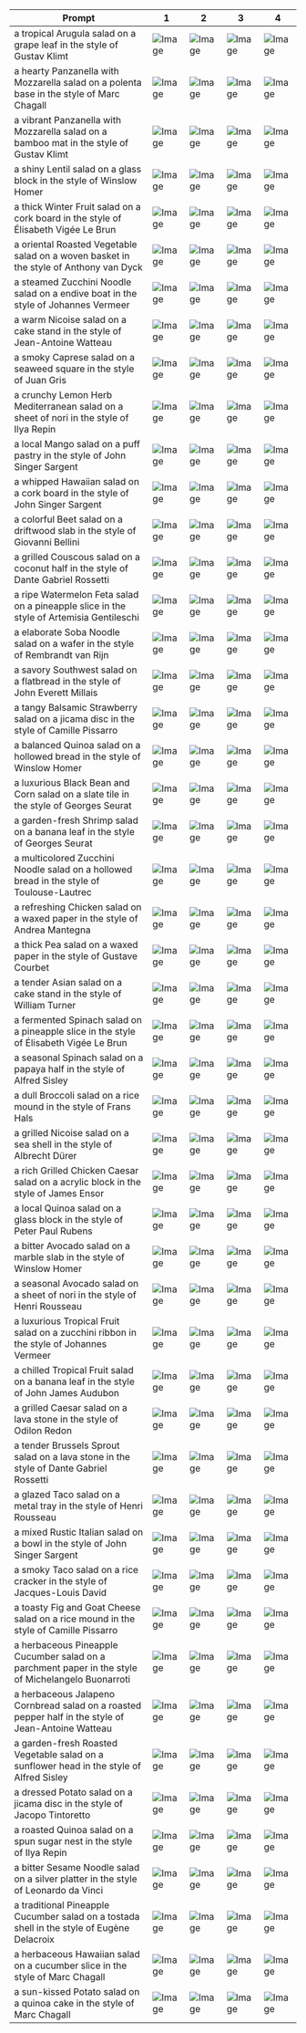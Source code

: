 | Prompt | 1 | 2 | 3 | 4 |
|-|-|-|-|-|
| a tropical Arugula salad on a grape leaf in the style of Gustav Klimt | ![Image](https://salad-benchmark-public-assets.s3.us-east-2.amazonaws.com/sdxl/f985f783-39fc-4492-8419-c3abbd40d682-0.jpg) | ![Image](https://salad-benchmark-public-assets.s3.us-east-2.amazonaws.com/sdxl/f985f783-39fc-4492-8419-c3abbd40d682-1.jpg) | ![Image](https://salad-benchmark-public-assets.s3.us-east-2.amazonaws.com/sdxl/f985f783-39fc-4492-8419-c3abbd40d682-2.jpg) | ![Image](https://salad-benchmark-public-assets.s3.us-east-2.amazonaws.com/sdxl/f985f783-39fc-4492-8419-c3abbd40d682-3.jpg) |
| a hearty Panzanella with Mozzarella salad on a polenta base in the style of Marc Chagall | ![Image](https://salad-benchmark-public-assets.s3.us-east-2.amazonaws.com/sdxl/5513dffd-d213-4703-935e-9c2e5ad3e7d9-0.jpg) | ![Image](https://salad-benchmark-public-assets.s3.us-east-2.amazonaws.com/sdxl/5513dffd-d213-4703-935e-9c2e5ad3e7d9-1.jpg) | ![Image](https://salad-benchmark-public-assets.s3.us-east-2.amazonaws.com/sdxl/5513dffd-d213-4703-935e-9c2e5ad3e7d9-2.jpg) | ![Image](https://salad-benchmark-public-assets.s3.us-east-2.amazonaws.com/sdxl/5513dffd-d213-4703-935e-9c2e5ad3e7d9-3.jpg) |
| a vibrant Panzanella with Mozzarella salad on a bamboo mat in the style of Gustav Klimt | ![Image](https://salad-benchmark-public-assets.s3.us-east-2.amazonaws.com/sdxl/ab1ae94d-a090-4c6c-8375-52c1e131d736-0.jpg) | ![Image](https://salad-benchmark-public-assets.s3.us-east-2.amazonaws.com/sdxl/ab1ae94d-a090-4c6c-8375-52c1e131d736-1.jpg) | ![Image](https://salad-benchmark-public-assets.s3.us-east-2.amazonaws.com/sdxl/ab1ae94d-a090-4c6c-8375-52c1e131d736-2.jpg) | ![Image](https://salad-benchmark-public-assets.s3.us-east-2.amazonaws.com/sdxl/ab1ae94d-a090-4c6c-8375-52c1e131d736-3.jpg) |
| a shiny Lentil salad on a glass block in the style of Winslow Homer | ![Image](https://salad-benchmark-public-assets.s3.us-east-2.amazonaws.com/sdxl/8cc647d9-65f9-4331-a0c4-b36450c67b48-0.jpg) | ![Image](https://salad-benchmark-public-assets.s3.us-east-2.amazonaws.com/sdxl/8cc647d9-65f9-4331-a0c4-b36450c67b48-1.jpg) | ![Image](https://salad-benchmark-public-assets.s3.us-east-2.amazonaws.com/sdxl/8cc647d9-65f9-4331-a0c4-b36450c67b48-2.jpg) | ![Image](https://salad-benchmark-public-assets.s3.us-east-2.amazonaws.com/sdxl/8cc647d9-65f9-4331-a0c4-b36450c67b48-3.jpg) |
| a thick Winter Fruit salad on a cork board in the style of Élisabeth Vigée Le Brun | ![Image](https://salad-benchmark-public-assets.s3.us-east-2.amazonaws.com/sdxl/3f325d0a-c8fe-4ba1-8fdf-4850a4d54057-0.jpg) | ![Image](https://salad-benchmark-public-assets.s3.us-east-2.amazonaws.com/sdxl/3f325d0a-c8fe-4ba1-8fdf-4850a4d54057-1.jpg) | ![Image](https://salad-benchmark-public-assets.s3.us-east-2.amazonaws.com/sdxl/3f325d0a-c8fe-4ba1-8fdf-4850a4d54057-2.jpg) | ![Image](https://salad-benchmark-public-assets.s3.us-east-2.amazonaws.com/sdxl/3f325d0a-c8fe-4ba1-8fdf-4850a4d54057-3.jpg) |
| a oriental Roasted Vegetable salad on a woven basket in the style of Anthony van Dyck | ![Image](https://salad-benchmark-public-assets.s3.us-east-2.amazonaws.com/sdxl/95cc4c67-a345-4595-91c0-32fd602d9a97-0.jpg) | ![Image](https://salad-benchmark-public-assets.s3.us-east-2.amazonaws.com/sdxl/95cc4c67-a345-4595-91c0-32fd602d9a97-1.jpg) | ![Image](https://salad-benchmark-public-assets.s3.us-east-2.amazonaws.com/sdxl/95cc4c67-a345-4595-91c0-32fd602d9a97-2.jpg) | ![Image](https://salad-benchmark-public-assets.s3.us-east-2.amazonaws.com/sdxl/95cc4c67-a345-4595-91c0-32fd602d9a97-3.jpg) |
| a steamed Zucchini Noodle salad on a endive boat in the style of Johannes Vermeer | ![Image](https://salad-benchmark-public-assets.s3.us-east-2.amazonaws.com/sdxl/ebed351c-3411-46d6-a839-1a2634674f3a-0.jpg) | ![Image](https://salad-benchmark-public-assets.s3.us-east-2.amazonaws.com/sdxl/ebed351c-3411-46d6-a839-1a2634674f3a-1.jpg) | ![Image](https://salad-benchmark-public-assets.s3.us-east-2.amazonaws.com/sdxl/ebed351c-3411-46d6-a839-1a2634674f3a-2.jpg) | ![Image](https://salad-benchmark-public-assets.s3.us-east-2.amazonaws.com/sdxl/ebed351c-3411-46d6-a839-1a2634674f3a-3.jpg) |
| a warm Nicoise salad on a cake stand in the style of Jean-Antoine Watteau | ![Image](https://salad-benchmark-public-assets.s3.us-east-2.amazonaws.com/sdxl/6dd97689-4ab9-47b4-9af8-99c38e832b86-0.jpg) | ![Image](https://salad-benchmark-public-assets.s3.us-east-2.amazonaws.com/sdxl/6dd97689-4ab9-47b4-9af8-99c38e832b86-1.jpg) | ![Image](https://salad-benchmark-public-assets.s3.us-east-2.amazonaws.com/sdxl/6dd97689-4ab9-47b4-9af8-99c38e832b86-2.jpg) | ![Image](https://salad-benchmark-public-assets.s3.us-east-2.amazonaws.com/sdxl/6dd97689-4ab9-47b4-9af8-99c38e832b86-3.jpg) |
| a smoky Caprese salad on a seaweed square in the style of Juan Gris | ![Image](https://salad-benchmark-public-assets.s3.us-east-2.amazonaws.com/sdxl/1f6393ff-2243-4f27-9f25-0ecb80a9b6a5-0.jpg) | ![Image](https://salad-benchmark-public-assets.s3.us-east-2.amazonaws.com/sdxl/1f6393ff-2243-4f27-9f25-0ecb80a9b6a5-1.jpg) | ![Image](https://salad-benchmark-public-assets.s3.us-east-2.amazonaws.com/sdxl/1f6393ff-2243-4f27-9f25-0ecb80a9b6a5-2.jpg) | ![Image](https://salad-benchmark-public-assets.s3.us-east-2.amazonaws.com/sdxl/1f6393ff-2243-4f27-9f25-0ecb80a9b6a5-3.jpg) |
| a crunchy Lemon Herb Mediterranean salad on a sheet of nori in the style of Ilya Repin | ![Image](https://salad-benchmark-public-assets.s3.us-east-2.amazonaws.com/sdxl/cd05c15e-37d4-49b9-a06a-9fd9cc121f90-0.jpg) | ![Image](https://salad-benchmark-public-assets.s3.us-east-2.amazonaws.com/sdxl/cd05c15e-37d4-49b9-a06a-9fd9cc121f90-1.jpg) | ![Image](https://salad-benchmark-public-assets.s3.us-east-2.amazonaws.com/sdxl/cd05c15e-37d4-49b9-a06a-9fd9cc121f90-2.jpg) | ![Image](https://salad-benchmark-public-assets.s3.us-east-2.amazonaws.com/sdxl/cd05c15e-37d4-49b9-a06a-9fd9cc121f90-3.jpg) |
| a local Mango salad on a puff pastry in the style of John Singer Sargent | ![Image](https://salad-benchmark-public-assets.s3.us-east-2.amazonaws.com/sdxl/b976f492-1d17-4070-8bb5-85b96b06867f-0.jpg) | ![Image](https://salad-benchmark-public-assets.s3.us-east-2.amazonaws.com/sdxl/b976f492-1d17-4070-8bb5-85b96b06867f-1.jpg) | ![Image](https://salad-benchmark-public-assets.s3.us-east-2.amazonaws.com/sdxl/b976f492-1d17-4070-8bb5-85b96b06867f-2.jpg) | ![Image](https://salad-benchmark-public-assets.s3.us-east-2.amazonaws.com/sdxl/b976f492-1d17-4070-8bb5-85b96b06867f-3.jpg) |
| a whipped Hawaiian salad on a cork board in the style of John Singer Sargent | ![Image](https://salad-benchmark-public-assets.s3.us-east-2.amazonaws.com/sdxl/e6f33e6c-464e-4e46-9638-e9172631b151-0.jpg) | ![Image](https://salad-benchmark-public-assets.s3.us-east-2.amazonaws.com/sdxl/e6f33e6c-464e-4e46-9638-e9172631b151-1.jpg) | ![Image](https://salad-benchmark-public-assets.s3.us-east-2.amazonaws.com/sdxl/e6f33e6c-464e-4e46-9638-e9172631b151-2.jpg) | ![Image](https://salad-benchmark-public-assets.s3.us-east-2.amazonaws.com/sdxl/e6f33e6c-464e-4e46-9638-e9172631b151-3.jpg) |
| a colorful Beet salad on a driftwood slab in the style of Giovanni Bellini | ![Image](https://salad-benchmark-public-assets.s3.us-east-2.amazonaws.com/sdxl/4a9a4d07-7ede-4b13-96e3-5b2d69cefe3c-0.jpg) | ![Image](https://salad-benchmark-public-assets.s3.us-east-2.amazonaws.com/sdxl/4a9a4d07-7ede-4b13-96e3-5b2d69cefe3c-1.jpg) | ![Image](https://salad-benchmark-public-assets.s3.us-east-2.amazonaws.com/sdxl/4a9a4d07-7ede-4b13-96e3-5b2d69cefe3c-2.jpg) | ![Image](https://salad-benchmark-public-assets.s3.us-east-2.amazonaws.com/sdxl/4a9a4d07-7ede-4b13-96e3-5b2d69cefe3c-3.jpg) |
| a grilled Couscous salad on a coconut half in the style of Dante Gabriel Rossetti | ![Image](https://salad-benchmark-public-assets.s3.us-east-2.amazonaws.com/sdxl/5ebb8e96-cc25-4954-990b-3b166b1d5fdf-0.jpg) | ![Image](https://salad-benchmark-public-assets.s3.us-east-2.amazonaws.com/sdxl/5ebb8e96-cc25-4954-990b-3b166b1d5fdf-1.jpg) | ![Image](https://salad-benchmark-public-assets.s3.us-east-2.amazonaws.com/sdxl/5ebb8e96-cc25-4954-990b-3b166b1d5fdf-2.jpg) | ![Image](https://salad-benchmark-public-assets.s3.us-east-2.amazonaws.com/sdxl/5ebb8e96-cc25-4954-990b-3b166b1d5fdf-3.jpg) |
| a ripe Watermelon Feta salad on a pineapple slice in the style of Artemisia Gentileschi | ![Image](https://salad-benchmark-public-assets.s3.us-east-2.amazonaws.com/sdxl/9a47bd38-157b-449c-b16c-788da5848882-0.jpg) | ![Image](https://salad-benchmark-public-assets.s3.us-east-2.amazonaws.com/sdxl/9a47bd38-157b-449c-b16c-788da5848882-1.jpg) | ![Image](https://salad-benchmark-public-assets.s3.us-east-2.amazonaws.com/sdxl/9a47bd38-157b-449c-b16c-788da5848882-2.jpg) | ![Image](https://salad-benchmark-public-assets.s3.us-east-2.amazonaws.com/sdxl/9a47bd38-157b-449c-b16c-788da5848882-3.jpg) |
| a elaborate Soba Noodle salad on a wafer in the style of Rembrandt van Rijn | ![Image](https://salad-benchmark-public-assets.s3.us-east-2.amazonaws.com/sdxl/980d2695-78c8-44b3-acbb-f984808c2864-0.jpg) | ![Image](https://salad-benchmark-public-assets.s3.us-east-2.amazonaws.com/sdxl/980d2695-78c8-44b3-acbb-f984808c2864-1.jpg) | ![Image](https://salad-benchmark-public-assets.s3.us-east-2.amazonaws.com/sdxl/980d2695-78c8-44b3-acbb-f984808c2864-2.jpg) | ![Image](https://salad-benchmark-public-assets.s3.us-east-2.amazonaws.com/sdxl/980d2695-78c8-44b3-acbb-f984808c2864-3.jpg) |
| a savory Southwest salad on a flatbread in the style of John Everett Millais | ![Image](https://salad-benchmark-public-assets.s3.us-east-2.amazonaws.com/sdxl/3a22e821-299b-44bf-954a-e96b637d8dcc-0.jpg) | ![Image](https://salad-benchmark-public-assets.s3.us-east-2.amazonaws.com/sdxl/3a22e821-299b-44bf-954a-e96b637d8dcc-1.jpg) | ![Image](https://salad-benchmark-public-assets.s3.us-east-2.amazonaws.com/sdxl/3a22e821-299b-44bf-954a-e96b637d8dcc-2.jpg) | ![Image](https://salad-benchmark-public-assets.s3.us-east-2.amazonaws.com/sdxl/3a22e821-299b-44bf-954a-e96b637d8dcc-3.jpg) |
| a tangy Balsamic Strawberry salad on a jicama disc in the style of Camille Pissarro | ![Image](https://salad-benchmark-public-assets.s3.us-east-2.amazonaws.com/sdxl/edd349ac-d862-4d8b-ab0b-f30e49d27896-0.jpg) | ![Image](https://salad-benchmark-public-assets.s3.us-east-2.amazonaws.com/sdxl/edd349ac-d862-4d8b-ab0b-f30e49d27896-1.jpg) | ![Image](https://salad-benchmark-public-assets.s3.us-east-2.amazonaws.com/sdxl/edd349ac-d862-4d8b-ab0b-f30e49d27896-2.jpg) | ![Image](https://salad-benchmark-public-assets.s3.us-east-2.amazonaws.com/sdxl/edd349ac-d862-4d8b-ab0b-f30e49d27896-3.jpg) |
| a balanced Quinoa salad on a hollowed bread in the style of Winslow Homer | ![Image](https://salad-benchmark-public-assets.s3.us-east-2.amazonaws.com/sdxl/fe0515eb-bb55-40dc-b3a5-54f53ee92e00-0.jpg) | ![Image](https://salad-benchmark-public-assets.s3.us-east-2.amazonaws.com/sdxl/fe0515eb-bb55-40dc-b3a5-54f53ee92e00-1.jpg) | ![Image](https://salad-benchmark-public-assets.s3.us-east-2.amazonaws.com/sdxl/fe0515eb-bb55-40dc-b3a5-54f53ee92e00-2.jpg) | ![Image](https://salad-benchmark-public-assets.s3.us-east-2.amazonaws.com/sdxl/fe0515eb-bb55-40dc-b3a5-54f53ee92e00-3.jpg) |
| a luxurious Black Bean and Corn salad on a slate tile in the style of Georges Seurat | ![Image](https://salad-benchmark-public-assets.s3.us-east-2.amazonaws.com/sdxl/0959348f-4a3a-4ba3-b476-595f082d349a-0.jpg) | ![Image](https://salad-benchmark-public-assets.s3.us-east-2.amazonaws.com/sdxl/0959348f-4a3a-4ba3-b476-595f082d349a-1.jpg) | ![Image](https://salad-benchmark-public-assets.s3.us-east-2.amazonaws.com/sdxl/0959348f-4a3a-4ba3-b476-595f082d349a-2.jpg) | ![Image](https://salad-benchmark-public-assets.s3.us-east-2.amazonaws.com/sdxl/0959348f-4a3a-4ba3-b476-595f082d349a-3.jpg) |
| a garden-fresh Shrimp salad on a banana leaf in the style of Georges Seurat | ![Image](https://salad-benchmark-public-assets.s3.us-east-2.amazonaws.com/sdxl/46382a66-15a5-4959-8488-95b4067af288-0.jpg) | ![Image](https://salad-benchmark-public-assets.s3.us-east-2.amazonaws.com/sdxl/46382a66-15a5-4959-8488-95b4067af288-1.jpg) | ![Image](https://salad-benchmark-public-assets.s3.us-east-2.amazonaws.com/sdxl/46382a66-15a5-4959-8488-95b4067af288-2.jpg) | ![Image](https://salad-benchmark-public-assets.s3.us-east-2.amazonaws.com/sdxl/46382a66-15a5-4959-8488-95b4067af288-3.jpg) |
| a multicolored Zucchini Noodle salad on a hollowed bread in the style of Toulouse-Lautrec | ![Image](https://salad-benchmark-public-assets.s3.us-east-2.amazonaws.com/sdxl/97bddc99-de93-46e1-82dd-efb61465345b-0.jpg) | ![Image](https://salad-benchmark-public-assets.s3.us-east-2.amazonaws.com/sdxl/97bddc99-de93-46e1-82dd-efb61465345b-1.jpg) | ![Image](https://salad-benchmark-public-assets.s3.us-east-2.amazonaws.com/sdxl/97bddc99-de93-46e1-82dd-efb61465345b-2.jpg) | ![Image](https://salad-benchmark-public-assets.s3.us-east-2.amazonaws.com/sdxl/97bddc99-de93-46e1-82dd-efb61465345b-3.jpg) |
| a refreshing Chicken salad on a waxed paper in the style of Andrea Mantegna | ![Image](https://salad-benchmark-public-assets.s3.us-east-2.amazonaws.com/sdxl/669c0a0c-8195-4c33-8f4e-80046d30a1a6-0.jpg) | ![Image](https://salad-benchmark-public-assets.s3.us-east-2.amazonaws.com/sdxl/669c0a0c-8195-4c33-8f4e-80046d30a1a6-1.jpg) | ![Image](https://salad-benchmark-public-assets.s3.us-east-2.amazonaws.com/sdxl/669c0a0c-8195-4c33-8f4e-80046d30a1a6-2.jpg) | ![Image](https://salad-benchmark-public-assets.s3.us-east-2.amazonaws.com/sdxl/669c0a0c-8195-4c33-8f4e-80046d30a1a6-3.jpg) |
| a thick Pea salad on a waxed paper in the style of Gustave Courbet | ![Image](https://salad-benchmark-public-assets.s3.us-east-2.amazonaws.com/sdxl/6ff93e74-00a9-4f60-8779-19a245727bc7-0.jpg) | ![Image](https://salad-benchmark-public-assets.s3.us-east-2.amazonaws.com/sdxl/6ff93e74-00a9-4f60-8779-19a245727bc7-1.jpg) | ![Image](https://salad-benchmark-public-assets.s3.us-east-2.amazonaws.com/sdxl/6ff93e74-00a9-4f60-8779-19a245727bc7-2.jpg) | ![Image](https://salad-benchmark-public-assets.s3.us-east-2.amazonaws.com/sdxl/6ff93e74-00a9-4f60-8779-19a245727bc7-3.jpg) |
| a tender Asian salad on a cake stand in the style of William Turner | ![Image](https://salad-benchmark-public-assets.s3.us-east-2.amazonaws.com/sdxl/a5ccaa09-049a-4448-8e64-26ed8ad837a0-0.jpg) | ![Image](https://salad-benchmark-public-assets.s3.us-east-2.amazonaws.com/sdxl/a5ccaa09-049a-4448-8e64-26ed8ad837a0-1.jpg) | ![Image](https://salad-benchmark-public-assets.s3.us-east-2.amazonaws.com/sdxl/a5ccaa09-049a-4448-8e64-26ed8ad837a0-2.jpg) | ![Image](https://salad-benchmark-public-assets.s3.us-east-2.amazonaws.com/sdxl/a5ccaa09-049a-4448-8e64-26ed8ad837a0-3.jpg) |
| a fermented Spinach salad on a pineapple slice in the style of Élisabeth Vigée Le Brun | ![Image](https://salad-benchmark-public-assets.s3.us-east-2.amazonaws.com/sdxl/73233fd3-2fbe-4cba-b9ed-ef6bdbc806eb-0.jpg) | ![Image](https://salad-benchmark-public-assets.s3.us-east-2.amazonaws.com/sdxl/73233fd3-2fbe-4cba-b9ed-ef6bdbc806eb-1.jpg) | ![Image](https://salad-benchmark-public-assets.s3.us-east-2.amazonaws.com/sdxl/73233fd3-2fbe-4cba-b9ed-ef6bdbc806eb-2.jpg) | ![Image](https://salad-benchmark-public-assets.s3.us-east-2.amazonaws.com/sdxl/73233fd3-2fbe-4cba-b9ed-ef6bdbc806eb-3.jpg) |
| a seasonal Spinach salad on a papaya half in the style of Alfred Sisley | ![Image](https://salad-benchmark-public-assets.s3.us-east-2.amazonaws.com/sdxl/973758a9-63f0-4600-8d6f-4f69068b6bcc-0.jpg) | ![Image](https://salad-benchmark-public-assets.s3.us-east-2.amazonaws.com/sdxl/973758a9-63f0-4600-8d6f-4f69068b6bcc-1.jpg) | ![Image](https://salad-benchmark-public-assets.s3.us-east-2.amazonaws.com/sdxl/973758a9-63f0-4600-8d6f-4f69068b6bcc-2.jpg) | ![Image](https://salad-benchmark-public-assets.s3.us-east-2.amazonaws.com/sdxl/973758a9-63f0-4600-8d6f-4f69068b6bcc-3.jpg) |
| a dull Broccoli salad on a rice mound in the style of Frans Hals | ![Image](https://salad-benchmark-public-assets.s3.us-east-2.amazonaws.com/sdxl/e5ce1dfb-806b-4267-9e71-9b73a0d92a6a-0.jpg) | ![Image](https://salad-benchmark-public-assets.s3.us-east-2.amazonaws.com/sdxl/e5ce1dfb-806b-4267-9e71-9b73a0d92a6a-1.jpg) | ![Image](https://salad-benchmark-public-assets.s3.us-east-2.amazonaws.com/sdxl/e5ce1dfb-806b-4267-9e71-9b73a0d92a6a-2.jpg) | ![Image](https://salad-benchmark-public-assets.s3.us-east-2.amazonaws.com/sdxl/e5ce1dfb-806b-4267-9e71-9b73a0d92a6a-3.jpg) |
| a grilled Nicoise salad on a sea shell in the style of Albrecht Dürer | ![Image](https://salad-benchmark-public-assets.s3.us-east-2.amazonaws.com/sdxl/e7723fda-4ae5-496a-b436-52f0e66d4590-0.jpg) | ![Image](https://salad-benchmark-public-assets.s3.us-east-2.amazonaws.com/sdxl/e7723fda-4ae5-496a-b436-52f0e66d4590-1.jpg) | ![Image](https://salad-benchmark-public-assets.s3.us-east-2.amazonaws.com/sdxl/e7723fda-4ae5-496a-b436-52f0e66d4590-2.jpg) | ![Image](https://salad-benchmark-public-assets.s3.us-east-2.amazonaws.com/sdxl/e7723fda-4ae5-496a-b436-52f0e66d4590-3.jpg) |
| a rich Grilled Chicken Caesar salad on a acrylic block in the style of James Ensor | ![Image](https://salad-benchmark-public-assets.s3.us-east-2.amazonaws.com/sdxl/94c12c54-7581-47e5-bd2e-e529e833e2e8-0.jpg) | ![Image](https://salad-benchmark-public-assets.s3.us-east-2.amazonaws.com/sdxl/94c12c54-7581-47e5-bd2e-e529e833e2e8-1.jpg) | ![Image](https://salad-benchmark-public-assets.s3.us-east-2.amazonaws.com/sdxl/94c12c54-7581-47e5-bd2e-e529e833e2e8-2.jpg) | ![Image](https://salad-benchmark-public-assets.s3.us-east-2.amazonaws.com/sdxl/94c12c54-7581-47e5-bd2e-e529e833e2e8-3.jpg) |
| a local Quinoa salad on a glass block in the style of Peter Paul Rubens | ![Image](https://salad-benchmark-public-assets.s3.us-east-2.amazonaws.com/sdxl/ae787246-80b4-479e-b75b-c139a9acbd98-0.jpg) | ![Image](https://salad-benchmark-public-assets.s3.us-east-2.amazonaws.com/sdxl/ae787246-80b4-479e-b75b-c139a9acbd98-1.jpg) | ![Image](https://salad-benchmark-public-assets.s3.us-east-2.amazonaws.com/sdxl/ae787246-80b4-479e-b75b-c139a9acbd98-2.jpg) | ![Image](https://salad-benchmark-public-assets.s3.us-east-2.amazonaws.com/sdxl/ae787246-80b4-479e-b75b-c139a9acbd98-3.jpg) |
| a bitter Avocado salad on a marble slab in the style of Winslow Homer | ![Image](https://salad-benchmark-public-assets.s3.us-east-2.amazonaws.com/sdxl/c24ee5ab-436a-4166-8cbf-a1ac6a0847d4-0.jpg) | ![Image](https://salad-benchmark-public-assets.s3.us-east-2.amazonaws.com/sdxl/c24ee5ab-436a-4166-8cbf-a1ac6a0847d4-1.jpg) | ![Image](https://salad-benchmark-public-assets.s3.us-east-2.amazonaws.com/sdxl/c24ee5ab-436a-4166-8cbf-a1ac6a0847d4-2.jpg) | ![Image](https://salad-benchmark-public-assets.s3.us-east-2.amazonaws.com/sdxl/c24ee5ab-436a-4166-8cbf-a1ac6a0847d4-3.jpg) |
| a seasonal Avocado salad on a sheet of nori in the style of Henri Rousseau | ![Image](https://salad-benchmark-public-assets.s3.us-east-2.amazonaws.com/sdxl/8973b57f-3b97-415f-a44d-b88e410ee96f-0.jpg) | ![Image](https://salad-benchmark-public-assets.s3.us-east-2.amazonaws.com/sdxl/8973b57f-3b97-415f-a44d-b88e410ee96f-1.jpg) | ![Image](https://salad-benchmark-public-assets.s3.us-east-2.amazonaws.com/sdxl/8973b57f-3b97-415f-a44d-b88e410ee96f-2.jpg) | ![Image](https://salad-benchmark-public-assets.s3.us-east-2.amazonaws.com/sdxl/8973b57f-3b97-415f-a44d-b88e410ee96f-3.jpg) |
| a luxurious Tropical Fruit salad on a zucchini ribbon in the style of Johannes Vermeer | ![Image](https://salad-benchmark-public-assets.s3.us-east-2.amazonaws.com/sdxl/84bb07c4-3f25-4353-a4bd-6d37fdc7b7bc-0.jpg) | ![Image](https://salad-benchmark-public-assets.s3.us-east-2.amazonaws.com/sdxl/84bb07c4-3f25-4353-a4bd-6d37fdc7b7bc-1.jpg) | ![Image](https://salad-benchmark-public-assets.s3.us-east-2.amazonaws.com/sdxl/84bb07c4-3f25-4353-a4bd-6d37fdc7b7bc-2.jpg) | ![Image](https://salad-benchmark-public-assets.s3.us-east-2.amazonaws.com/sdxl/84bb07c4-3f25-4353-a4bd-6d37fdc7b7bc-3.jpg) |
| a chilled Tropical Fruit salad on a banana leaf in the style of John James Audubon | ![Image](https://salad-benchmark-public-assets.s3.us-east-2.amazonaws.com/sdxl/033a16b0-e113-43f8-bbe8-01c111fc7106-0.jpg) | ![Image](https://salad-benchmark-public-assets.s3.us-east-2.amazonaws.com/sdxl/033a16b0-e113-43f8-bbe8-01c111fc7106-1.jpg) | ![Image](https://salad-benchmark-public-assets.s3.us-east-2.amazonaws.com/sdxl/033a16b0-e113-43f8-bbe8-01c111fc7106-2.jpg) | ![Image](https://salad-benchmark-public-assets.s3.us-east-2.amazonaws.com/sdxl/033a16b0-e113-43f8-bbe8-01c111fc7106-3.jpg) |
| a grilled Caesar salad on a lava stone in the style of Odilon Redon | ![Image](https://salad-benchmark-public-assets.s3.us-east-2.amazonaws.com/sdxl/b89c4a48-3e67-43d8-a967-4f9fcc26f3e2-0.jpg) | ![Image](https://salad-benchmark-public-assets.s3.us-east-2.amazonaws.com/sdxl/b89c4a48-3e67-43d8-a967-4f9fcc26f3e2-1.jpg) | ![Image](https://salad-benchmark-public-assets.s3.us-east-2.amazonaws.com/sdxl/b89c4a48-3e67-43d8-a967-4f9fcc26f3e2-2.jpg) | ![Image](https://salad-benchmark-public-assets.s3.us-east-2.amazonaws.com/sdxl/b89c4a48-3e67-43d8-a967-4f9fcc26f3e2-3.jpg) |
| a tender Brussels Sprout salad on a lava stone in the style of Dante Gabriel Rossetti | ![Image](https://salad-benchmark-public-assets.s3.us-east-2.amazonaws.com/sdxl/bc8e51cd-949a-46ca-b5f7-70179663b29f-0.jpg) | ![Image](https://salad-benchmark-public-assets.s3.us-east-2.amazonaws.com/sdxl/bc8e51cd-949a-46ca-b5f7-70179663b29f-1.jpg) | ![Image](https://salad-benchmark-public-assets.s3.us-east-2.amazonaws.com/sdxl/bc8e51cd-949a-46ca-b5f7-70179663b29f-2.jpg) | ![Image](https://salad-benchmark-public-assets.s3.us-east-2.amazonaws.com/sdxl/bc8e51cd-949a-46ca-b5f7-70179663b29f-3.jpg) |
| a glazed Taco salad on a metal tray in the style of Henri Rousseau | ![Image](https://salad-benchmark-public-assets.s3.us-east-2.amazonaws.com/sdxl/2bd9da67-61b3-4359-8da0-17f1dd4aed1e-0.jpg) | ![Image](https://salad-benchmark-public-assets.s3.us-east-2.amazonaws.com/sdxl/2bd9da67-61b3-4359-8da0-17f1dd4aed1e-1.jpg) | ![Image](https://salad-benchmark-public-assets.s3.us-east-2.amazonaws.com/sdxl/2bd9da67-61b3-4359-8da0-17f1dd4aed1e-2.jpg) | ![Image](https://salad-benchmark-public-assets.s3.us-east-2.amazonaws.com/sdxl/2bd9da67-61b3-4359-8da0-17f1dd4aed1e-3.jpg) |
| a mixed Rustic Italian salad on a bowl in the style of John Singer Sargent | ![Image](https://salad-benchmark-public-assets.s3.us-east-2.amazonaws.com/sdxl/334955e8-ec7d-425a-8b47-d5b8cd9cd11a-0.jpg) | ![Image](https://salad-benchmark-public-assets.s3.us-east-2.amazonaws.com/sdxl/334955e8-ec7d-425a-8b47-d5b8cd9cd11a-1.jpg) | ![Image](https://salad-benchmark-public-assets.s3.us-east-2.amazonaws.com/sdxl/334955e8-ec7d-425a-8b47-d5b8cd9cd11a-2.jpg) | ![Image](https://salad-benchmark-public-assets.s3.us-east-2.amazonaws.com/sdxl/334955e8-ec7d-425a-8b47-d5b8cd9cd11a-3.jpg) |
| a smoky Taco salad on a rice cracker in the style of Jacques-Louis David | ![Image](https://salad-benchmark-public-assets.s3.us-east-2.amazonaws.com/sdxl/e04e433f-c11d-4b70-b966-6edfa7210f67-0.jpg) | ![Image](https://salad-benchmark-public-assets.s3.us-east-2.amazonaws.com/sdxl/e04e433f-c11d-4b70-b966-6edfa7210f67-1.jpg) | ![Image](https://salad-benchmark-public-assets.s3.us-east-2.amazonaws.com/sdxl/e04e433f-c11d-4b70-b966-6edfa7210f67-2.jpg) | ![Image](https://salad-benchmark-public-assets.s3.us-east-2.amazonaws.com/sdxl/e04e433f-c11d-4b70-b966-6edfa7210f67-3.jpg) |
| a toasty Fig and Goat Cheese salad on a rice mound in the style of Camille Pissarro | ![Image](https://salad-benchmark-public-assets.s3.us-east-2.amazonaws.com/sdxl/d2d9f6e2-cc14-4cd7-81e9-2aabe58a8a26-0.jpg) | ![Image](https://salad-benchmark-public-assets.s3.us-east-2.amazonaws.com/sdxl/d2d9f6e2-cc14-4cd7-81e9-2aabe58a8a26-1.jpg) | ![Image](https://salad-benchmark-public-assets.s3.us-east-2.amazonaws.com/sdxl/d2d9f6e2-cc14-4cd7-81e9-2aabe58a8a26-2.jpg) | ![Image](https://salad-benchmark-public-assets.s3.us-east-2.amazonaws.com/sdxl/d2d9f6e2-cc14-4cd7-81e9-2aabe58a8a26-3.jpg) |
| a herbaceous Pineapple Cucumber salad on a parchment paper in the style of Michelangelo Buonarroti | ![Image](https://salad-benchmark-public-assets.s3.us-east-2.amazonaws.com/sdxl/3072a788-42d1-411e-b558-55ac530d5138-0.jpg) | ![Image](https://salad-benchmark-public-assets.s3.us-east-2.amazonaws.com/sdxl/3072a788-42d1-411e-b558-55ac530d5138-1.jpg) | ![Image](https://salad-benchmark-public-assets.s3.us-east-2.amazonaws.com/sdxl/3072a788-42d1-411e-b558-55ac530d5138-2.jpg) | ![Image](https://salad-benchmark-public-assets.s3.us-east-2.amazonaws.com/sdxl/3072a788-42d1-411e-b558-55ac530d5138-3.jpg) |
| a herbaceous Jalapeno Cornbread salad on a roasted pepper half in the style of Jean-Antoine Watteau | ![Image](https://salad-benchmark-public-assets.s3.us-east-2.amazonaws.com/sdxl/c61fe744-f1da-41d5-bc04-161b1629738f-0.jpg) | ![Image](https://salad-benchmark-public-assets.s3.us-east-2.amazonaws.com/sdxl/c61fe744-f1da-41d5-bc04-161b1629738f-1.jpg) | ![Image](https://salad-benchmark-public-assets.s3.us-east-2.amazonaws.com/sdxl/c61fe744-f1da-41d5-bc04-161b1629738f-2.jpg) | ![Image](https://salad-benchmark-public-assets.s3.us-east-2.amazonaws.com/sdxl/c61fe744-f1da-41d5-bc04-161b1629738f-3.jpg) |
| a garden-fresh Roasted Vegetable salad on a sunflower head in the style of Alfred Sisley | ![Image](https://salad-benchmark-public-assets.s3.us-east-2.amazonaws.com/sdxl/6c9ea52d-8230-473f-a3e1-5b0d143802bb-0.jpg) | ![Image](https://salad-benchmark-public-assets.s3.us-east-2.amazonaws.com/sdxl/6c9ea52d-8230-473f-a3e1-5b0d143802bb-1.jpg) | ![Image](https://salad-benchmark-public-assets.s3.us-east-2.amazonaws.com/sdxl/6c9ea52d-8230-473f-a3e1-5b0d143802bb-2.jpg) | ![Image](https://salad-benchmark-public-assets.s3.us-east-2.amazonaws.com/sdxl/6c9ea52d-8230-473f-a3e1-5b0d143802bb-3.jpg) |
| a dressed Potato salad on a jicama disc in the style of Jacopo Tintoretto | ![Image](https://salad-benchmark-public-assets.s3.us-east-2.amazonaws.com/sdxl/1edee410-674a-4035-a517-418aeeebe92d-0.jpg) | ![Image](https://salad-benchmark-public-assets.s3.us-east-2.amazonaws.com/sdxl/1edee410-674a-4035-a517-418aeeebe92d-1.jpg) | ![Image](https://salad-benchmark-public-assets.s3.us-east-2.amazonaws.com/sdxl/1edee410-674a-4035-a517-418aeeebe92d-2.jpg) | ![Image](https://salad-benchmark-public-assets.s3.us-east-2.amazonaws.com/sdxl/1edee410-674a-4035-a517-418aeeebe92d-3.jpg) |
| a roasted Quinoa salad on a spun sugar nest in the style of Ilya Repin | ![Image](https://salad-benchmark-public-assets.s3.us-east-2.amazonaws.com/sdxl/5286973d-562c-46de-8e5e-dff0b03e5fea-0.jpg) | ![Image](https://salad-benchmark-public-assets.s3.us-east-2.amazonaws.com/sdxl/5286973d-562c-46de-8e5e-dff0b03e5fea-1.jpg) | ![Image](https://salad-benchmark-public-assets.s3.us-east-2.amazonaws.com/sdxl/5286973d-562c-46de-8e5e-dff0b03e5fea-2.jpg) | ![Image](https://salad-benchmark-public-assets.s3.us-east-2.amazonaws.com/sdxl/5286973d-562c-46de-8e5e-dff0b03e5fea-3.jpg) |
| a bitter Sesame Noodle salad on a silver platter in the style of Leonardo da Vinci | ![Image](https://salad-benchmark-public-assets.s3.us-east-2.amazonaws.com/sdxl/bfb006d1-a74f-4c61-871e-78e663ceba09-0.jpg) | ![Image](https://salad-benchmark-public-assets.s3.us-east-2.amazonaws.com/sdxl/bfb006d1-a74f-4c61-871e-78e663ceba09-1.jpg) | ![Image](https://salad-benchmark-public-assets.s3.us-east-2.amazonaws.com/sdxl/bfb006d1-a74f-4c61-871e-78e663ceba09-2.jpg) | ![Image](https://salad-benchmark-public-assets.s3.us-east-2.amazonaws.com/sdxl/bfb006d1-a74f-4c61-871e-78e663ceba09-3.jpg) |
| a traditional Pineapple Cucumber salad on a tostada shell in the style of Eugène Delacroix | ![Image](https://salad-benchmark-public-assets.s3.us-east-2.amazonaws.com/sdxl/7e2a2f27-76d3-4847-9e94-2c7c642311f8-0.jpg) | ![Image](https://salad-benchmark-public-assets.s3.us-east-2.amazonaws.com/sdxl/7e2a2f27-76d3-4847-9e94-2c7c642311f8-1.jpg) | ![Image](https://salad-benchmark-public-assets.s3.us-east-2.amazonaws.com/sdxl/7e2a2f27-76d3-4847-9e94-2c7c642311f8-2.jpg) | ![Image](https://salad-benchmark-public-assets.s3.us-east-2.amazonaws.com/sdxl/7e2a2f27-76d3-4847-9e94-2c7c642311f8-3.jpg) |
| a herbaceous Hawaiian salad on a cucumber slice in the style of Marc Chagall | ![Image](https://salad-benchmark-public-assets.s3.us-east-2.amazonaws.com/sdxl/0bcf4c78-4064-487d-a558-e23ee6b4074b-0.jpg) | ![Image](https://salad-benchmark-public-assets.s3.us-east-2.amazonaws.com/sdxl/0bcf4c78-4064-487d-a558-e23ee6b4074b-1.jpg) | ![Image](https://salad-benchmark-public-assets.s3.us-east-2.amazonaws.com/sdxl/0bcf4c78-4064-487d-a558-e23ee6b4074b-2.jpg) | ![Image](https://salad-benchmark-public-assets.s3.us-east-2.amazonaws.com/sdxl/0bcf4c78-4064-487d-a558-e23ee6b4074b-3.jpg) |
| a sun-kissed Potato salad on a quinoa cake in the style of Marc Chagall | ![Image](https://salad-benchmark-public-assets.s3.us-east-2.amazonaws.com/sdxl/6feb45b7-e456-4a44-abfc-57f0ec7424d1-0.jpg) | ![Image](https://salad-benchmark-public-assets.s3.us-east-2.amazonaws.com/sdxl/6feb45b7-e456-4a44-abfc-57f0ec7424d1-1.jpg) | ![Image](https://salad-benchmark-public-assets.s3.us-east-2.amazonaws.com/sdxl/6feb45b7-e456-4a44-abfc-57f0ec7424d1-2.jpg) | ![Image](https://salad-benchmark-public-assets.s3.us-east-2.amazonaws.com/sdxl/6feb45b7-e456-4a44-abfc-57f0ec7424d1-3.jpg) |
